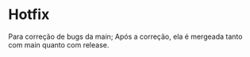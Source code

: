 # Hotfix
Para correção de bugs da main; Após a correção, ela é mergeada tanto com main quanto com release.
